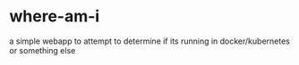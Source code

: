 # where-am-i
a simple webapp to attempt to determine if its running in docker/kubernetes or something else
